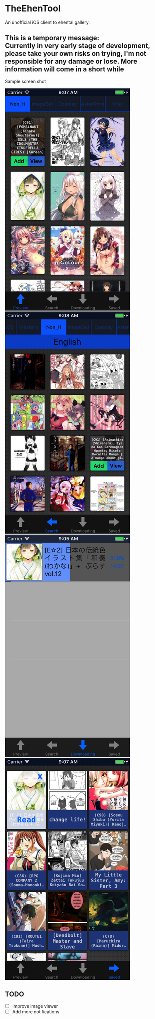 # TheEhenTool
An unofficial iOS client to ehentai gallery.

This is a temporary message:<br>
Currently in very early stage of development, please take your own risks on trying, I'm not responsible for any damage or lose.
More information will come in a short while
--------------------------------------------------------------------------------------------------
Sample screen shot

<img src="Screenshots/preview.png" alt="Preview page screen shot" width="400">
<img src="Screenshots/search.png" alt="Search page screen shot" width="400">
<img src="Screenshots/downloading.png" alt="Downloading page screen shot" width="400">
<img src="Screenshots/saved.png" alt="Saved page screen shot" width="400">

TODO
--------------------------------------------------------------------------------------------------
- [ ] Improve image viewer
- [ ] Add more notifications
